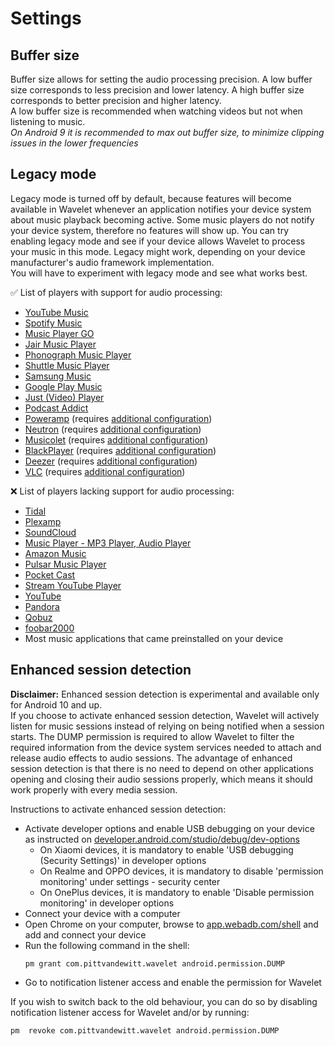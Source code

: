 # Settings

## Buffer size

Buffer size allows for setting the audio processing precision. A low buffer size corresponds to less precision and lower latency. A high buffer size corresponds to better precision and higher latency.  
A low buffer size is recommended when watching videos but not when listening to music.  
*On Android 9 it is recommended to max out buffer size, to minimize clipping issues in the lower frequencies*

## Legacy mode

Legacy mode is turned off by default, because features will become available in Wavelet whenever an application notifies your device system about music playback becoming active.  Some music players do not notify your device system, therefore no features will show up. You can try enabling legacy mode and see if your device allows Wavelet to process your music in this mode. Legacy might work, depending on your device manufacturer's audio framework implementation.  
You will have to experiment with legacy mode and see what works best.

:white_check_mark: List of players with support for audio processing:

* [YouTube Music](https://play.google.com/store/apps/details?id=com.google.android.apps.youtube.music)
* [Spotify Music](https://play.google.com/store/apps/details?id=com.spotify.music)
* [Music Player GO](https://play.google.com/store/apps/details?id=com.iven.musicplayergo)
* [Jair Music Player](https://play.google.com/store/apps/details?id=aj.jair.music)
* [Phonograph Music Player](https://play.google.com/store/apps/details?id=com.kabouzeid.gramophone)
* [Shuttle Music Player](https://play.google.com/store/apps/details?id=another.music.player)
* [Samsung Music](https://play.google.com/store/apps/details?id=com.sec.android.app.music)
* [Google Play Music](https://play.google.com/store/apps/details?id=com.google.android.music)
* [Just (Video) Player](https://play.google.com/store/apps/details?id=com.brouken.player)
* [Podcast Addict](https://play.google.com/store/apps/details?id=com.bambuna.podcastaddict)
* [Poweramp](https://play.google.com/store/apps/details?id=com.maxmpz.audioplayer) (requires [additional configuration](/Configuration#poweramp))
* [Neutron](https://play.google.com/store/apps/details?id=com.neutroncode.mp) (requires [additional configuration](/Configuration#neutron))
* [Musicolet](https://play.google.com/store/apps/details?id=in.krosbits.musicolet) (requires [additional configuration](/Configuration#musicolet))
* [BlackPlayer](https://play.google.com/store/apps/details?id=com.musicplayer.blackplayerfree) (requires [additional configuration](/Configuration#blackplayer))
* [Deezer](https://play.google.com/store/apps/details?id=deezer.android.app) (requires [additional configuration](/Configuration#deezer))
* [VLC](https://play.google.com/store/apps/details?id=org.videolan.vlc) (requires [additional configuration](/Configuration#vlc))

❌ List of players lacking support for audio processing:

* [Tidal](https://play.google.com/store/apps/details?id=com.aspiro.tidal)
* [Plexamp](https://play.google.com/store/apps/details?id=tv.plex.labs.plexamp)
* [SoundCloud](https://play.google.com/store/apps/details?id=com.soundcloud.android)
* [Music Player - MP3 Player, Audio Player](https://play.google.com/store/apps/details?id=musicplayer.musicapps.music.mp3player)
* [Amazon Music](https://play.google.com/store/apps/details?id=com.amazon.mp3)
* [Pulsar Music Player](https://play.google.com/store/apps/details?id=com.rhmsoft.pulsar)
* [Pocket Cast](https://play.google.com/store/apps/details?id=au.com.shiftyjelly.pocketcasts)
* [Stream YouTube Player](https://play.google.com/store/apps/details?id=com.djit.apps.stream)
* [YouTube](https://play.google.com/store/apps/details?id=com.google.android.youtube)
* [Pandora](https://play.google.com/store/apps/details?id=com.pandora.android)
* [Qobuz](https://play.google.com/store/apps/details?id=com.qobuz.music)
* [foobar2000](https://play.google.com/store/apps/details?id=com.foobar2000.foobar2000)
* Most music applications that came preinstalled on your device

## Enhanced session detection

**Disclaimer:** Enhanced session detection is experimental and available only for Android 10 and up.  
If you choose to activate enhanced session detection, Wavelet will actively listen for music sessions instead of relying on being notified when a session starts. The DUMP permission is required to allow Wavelet to filter the required information from the device system services needed to attach and release audio effects to audio sessions. The advantage of enhanced session detection is that there is no need to depend on other applications opening and closing their audio sessions properly, which means it should work properly with every media session.

Instructions to activate enhanced session detection:

- Activate developer options and enable USB debugging on your device as instructed on [developer.android.com/studio/debug/dev-options]
    - On Xiaomi devices, it is mandatory to enable 'USB debugging (Security Settings)' in developer options
    - On Realme and OPPO devices, it is mandatory to disable 'permission monitoring' under settings - security center
    - On OnePlus devices, it is mandatory to enable 'Disable permission monitoring' in developer options
- Connect your device with a computer
- Open Chrome on your computer, browse to [app.webadb.com/shell] and add and connect your device
- Run the following command in the shell:
  ```
  pm grant com.pittvandewitt.wavelet android.permission.DUMP
  ```
- Go to notification listener access and enable the permission for Wavelet

If you wish to switch back to the old behaviour, you can do so by disabling notification listener access for Wavelet and/or by running:
```
pm  revoke com.pittvandewitt.wavelet android.permission.DUMP
```

[app.webadb.com/shell]: https://app.webadb.com/shell
[developer.android.com/studio/debug/dev-options]: https://developer.android.com/studio/debug/dev-options.html#enable
